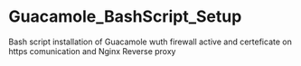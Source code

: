 # Guacamole_BashScript_Setup
Bash script installation of Guacamole wuth firewall active and certeficate on https comunication and  Nginx Reverse proxy
